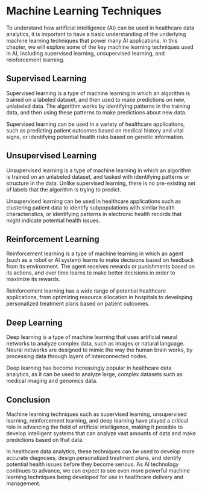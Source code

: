 Machine Learning Techniques
==============================================================================================

To understand how artificial intelligence (AI) can be used in healthcare data analytics, it is important to have a basic understanding of the underlying machine learning techniques that power many AI applications. In this chapter, we will explore some of the key machine learning techniques used in AI, including supervised learning, unsupervised learning, and reinforcement learning.

Supervised Learning
-------------------

Supervised learning is a type of machine learning in which an algorithm is trained on a labeled dataset, and then used to make predictions on new, unlabeled data. The algorithm works by identifying patterns in the training data, and then using these patterns to make predictions about new data.

Supervised learning can be used in a variety of healthcare applications, such as predicting patient outcomes based on medical history and vital signs, or identifying potential health risks based on genetic information.

Unsupervised Learning
---------------------

Unsupervised learning is a type of machine learning in which an algorithm is trained on an unlabeled dataset, and tasked with identifying patterns or structure in the data. Unlike supervised learning, there is no pre-existing set of labels that the algorithm is trying to predict.

Unsupervised learning can be used in healthcare applications such as clustering patient data to identify subpopulations with similar health characteristics, or identifying patterns in electronic health records that might indicate potential health issues.

Reinforcement Learning
----------------------

Reinforcement learning is a type of machine learning in which an agent (such as a robot or AI system) learns to make decisions based on feedback from its environment. The agent receives rewards or punishments based on its actions, and over time learns to make better decisions in order to maximize its rewards.

Reinforcement learning has a wide range of potential healthcare applications, from optimizing resource allocation in hospitals to developing personalized treatment plans based on patient outcomes.

Deep Learning
-------------

Deep learning is a type of machine learning that uses artificial neural networks to analyze complex data, such as images or natural language. Neural networks are designed to mimic the way the human brain works, by processing data through layers of interconnected nodes.

Deep learning has become increasingly popular in healthcare data analytics, as it can be used to analyze large, complex datasets such as medical imaging and genomics data.

Conclusion
----------

Machine learning techniques such as supervised learning, unsupervised learning, reinforcement learning, and deep learning have played a critical role in advancing the field of artificial intelligence, making it possible to develop intelligent systems that can analyze vast amounts of data and make predictions based on that data.

In healthcare data analytics, these techniques can be used to develop more accurate diagnoses, design personalized treatment plans, and identify potential health issues before they become serious. As AI technology continues to advance, we can expect to see even more powerful machine learning techniques being developed for use in healthcare delivery and management.
